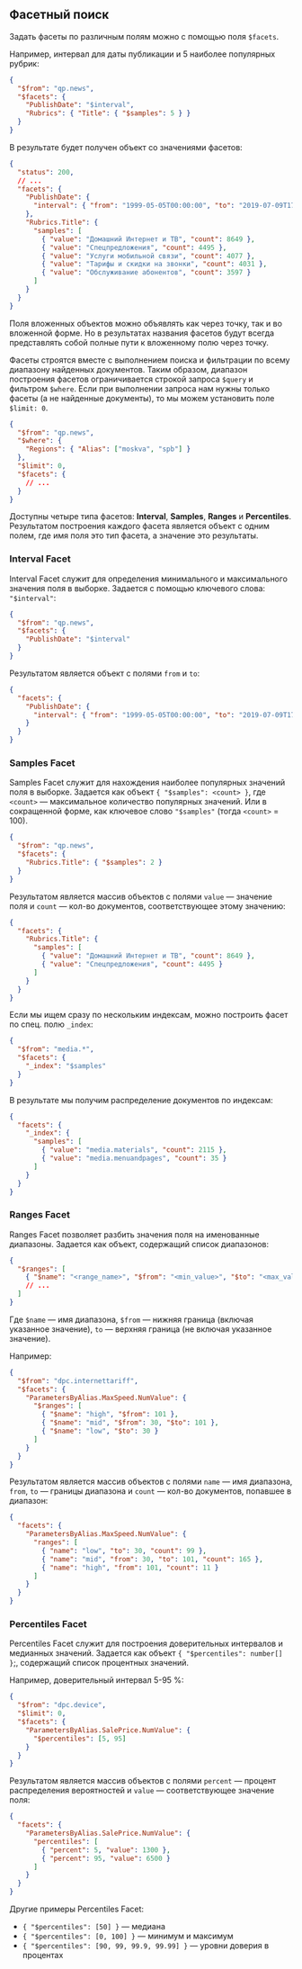 ## Фасетный поиск

Задать фасеты по различным полям можно с помощью поля `$facets`.

Например, интервал для даты публикации и 5 наиболее популярных рубрик:

```json
{
  "$from": "qp.news",
  "$facets": {
    "PublishDate": "$interval",
    "Rubrics": { "Title": { "$samples": 5 } }
  }
}
```

В результате будет получен объект со значениями фасетов:

```json
{
  "status": 200,
  // ...
  "facets": {
    "PublishDate": {
      "interval": { "from": "1999-05-05T00:00:00", "to": "2019-07-09T17:18:00" }
    },
    "Rubrics.Title": {
      "samples": [
        { "value": "Домашний Интернет и ТВ", "count": 8649 },
        { "value": "Спецпредложения", "count": 4495 },
        { "value": "Услуги мобильной связи", "count": 4077 },
        { "value": "Тарифы и скидки на звонки", "count": 4031 },
        { "value": "Обслуживание абонентов", "count": 3597 }
      ]
    }
  }
}
```

Поля вложенных объектов можно объявлять как через точку, так и во вложенной форме.
Но в результатах названия фасетов будут всегда представлять собой полные пути
к вложенному полю через точку.

Фасеты строятся вместе с выполнением поиска и фильтрации по всему диапазону найденных документов.
Таким образом, диапазон построения фасетов ограничивается строкой запроса `$query` и фильтром `$where`.
Если при выполнении запроса нам нужны только фасеты (а не найденные документы), то мы можем установить
поле `$limit: 0`.

```json
{
  "$from": "qp.news",
  "$where": {
    "Regions": { "Alias": ["moskva", "spb"] }
  },
  "$limit": 0,
  "$facets": {
    // ...
  }
}
```

Доступны четыре типа фасетов: **Interval**, **Samples**, **Ranges** и **Percentiles**. Результатом
построения каждого фасета является объект с одним полем, где имя поля это тип фасета,
а значение это результаты.

### Interval Facet

Interval Facet служит для определения минимального и максимального значения поля в выборке.
Задается с помощью ключевого слова: `"$interval"`:

```json
{
  "$from": "qp.news",
  "$facets": {
    "PublishDate": "$interval"
  }
}
```

Результатом является объект с полями `from` и `to`:

```json
{
  "facets": {
    "PublishDate": {
      "interval": { "from": "1999-05-05T00:00:00", "to": "2019-07-09T17:18:00" }
    }
  }
}
```

### Samples Facet

Samples Facet служит для нахождения наиболее популярных значений поля в выборке.
Задается как объект `{ "$samples": <count> }`, где `<count>` — максимальное количество популярных значений.
Или в сокращенной форме, как ключевое слово `"$samples"` (тогда `<count>` = 100).

```json
{
  "$from": "qp.news",
  "$facets": {
    "Rubrics.Title": { "$samples": 2 }
  }
}
```

Результатом является массив объектов с полями `value` — значение поля
и `count` — кол-во документов, соответствующее этому значению:

```json
{
  "facets": {
    "Rubrics.Title": {
      "samples": [
        { "value": "Домашний Интернет и ТВ", "count": 8649 },
        { "value": "Спецпредложения", "count": 4495 }
      ]
    }
  }
}
```

Если мы ищем сразу по нескольким индексам, можно построить фасет по спец. полю `_index`:

```json
{
  "$from": "media.*",
  "$facets": {
    "_index": "$samples"
  }
}
```

В результате мы получим распределение документов по индексам:

```json
{
  "facets": {
    "_index": {
      "samples": [
        { "value": "media.materials", "count": 2115 },
        { "value": "media.menuandpages", "count": 35 }
      ]
    }
  }
}
```

### Ranges Facet

Ranges Facet позволяет разбить значения поля на именованные диапазоны.
Задается как объект, содержащий список диапазонов:

```json
{
  "$ranges": [
    { "$name": "<range_name>", "$from": "<min_value>", "$to": "<max_value>" }
    // ...
  ]
}
```

Где `$name` — имя диапазона, `$from` — нижняя граница (включая указанное значение),
`to` — верхняя граница (не включая указанное значение).

Например:

```json
{
  "$from": "dpc.internettariff",
  "$facets": {
    "ParametersByAlias.MaxSpeed.NumValue": {
      "$ranges": [
        { "$name": "high", "$from": 101 },
        { "$name": "mid", "$from": 30, "$to": 101 },
        { "$name": "low", "$to": 30 }
      ]
    }
  }
}
```

Результатом является массив объектов с полями `name` — имя диапазона, `from`, `to` —
границы диапазона и `count` — кол-во документов, попавшее в диапазон:

```json
{
  "facets": {
    "ParametersByAlias.MaxSpeed.NumValue": {
      "ranges": [
        { "name": "low", "to": 30, "count": 99 },
        { "name": "mid", "from": 30, "to": 101, "count": 165 },
        { "name": "high", "from": 101, "count": 11 }
      ]
    }
  }
}
```

### Percentiles Facet

Percentiles Facet служит для построения доверительных интервалов и медианных значений.
Задается как объект `{ "$percentiles": number[] }`;, содержащий список процентных значений.

Например, доверительный интервал 5-95 %:

```json
{
  "$from": "dpc.device",
  "$limit": 0,
  "$facets": {
    "ParametersByAlias.SalePrice.NumValue": {
      "$percentiles": [5, 95]
    }
  }
}
```

Результатом является массив объектов с полями `percent` — процент распределения вероятностей
и `value` — соответствующее значение поля:

```json
{
  "facets": {
    "ParametersByAlias.SalePrice.NumValue": {
      "percentiles": [
        { "percent": 5, "value": 1300 },
        { "percent": 95, "value": 6500 }
      ]
    }
  }
}
```

Другие примеры Percentiles Facet:

- `{ "$percentiles": [50] }` — медиана
- `{ "$percentiles": [0, 100] }` — минимум и максимум
- `{ "$percentiles": [90, 99, 99.9, 99.99] }` — уровни доверия в процентах
